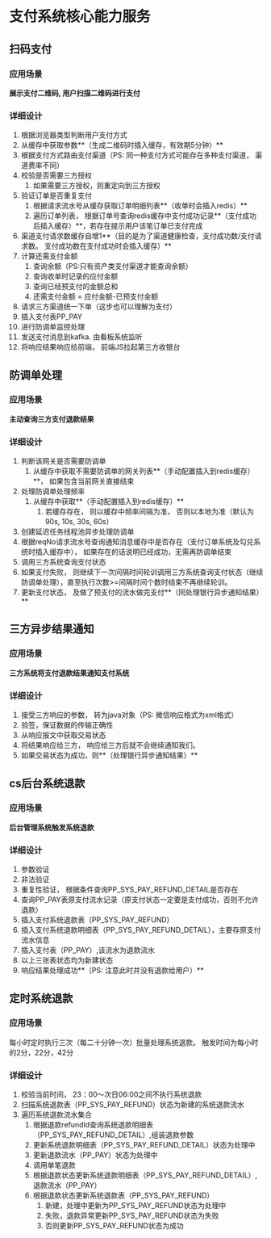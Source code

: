 # 支付系统核心能力服务

##  扫码支付

### 应用场景

**展示支付二维码, 用户扫描二维码进行支付**

### 详细设计

1. 根据浏览器类型判断用户支付方式
2. 从缓存中获取参数**（生成二维码时插入缓存，有效期5分钟）**
3. 根据支付方式路由支付渠道（PS: 同一种支付方式可能存在多种支付渠道， 渠道费率不同）
4. 校验是否需要三方授权
   1. 如果需要三方授权，则重定向到三方授权
5. 验证订单是否重复支付
   1. 根据请求流水号从缓存获取订单明细列表**（收单时会插入redis）**
   2. 遍历订单列表， 根据订单号查询redis缓存中支付成功记录**（支付成功后插入缓存）**，若存在提示用户该笔订单已支付完成
6. 渠道支付请求数缓存自增1**（目的是为了渠道健康检查，支付成功数/支付请求数。 支付成功数在支付成功时会插入缓存）**
7. 计算还需支付金额
   1. 查询余额（PS:只有资产类支付渠道才能查询余额）
   2. 查询收单时记录的应付金额
   3. 查询已经预支付的金额总和
   4. 还需支付金额 = 应付金额-已预支付金额
8. 请求三方渠道统一下单（这步也可以理解为支付）
9. 插入支付表PP_PAY
10. 进行防调单监控处理
11. 发送支付消息到kafka. 由看板系统监听
12. 将响应结果响应给前端， 前端JS拉起第三方收银台

## 防调单处理

### 应用场景

**主动查询三方支付退款结果**

### 详细设计

1. 判断该网关是否需要防调单
   1. 从缓存中获取不需要防调单的网关列表**（手动配置插入到redis缓存）**， 如果包含当前网关直接结束
2. 处理防调单处理频率
   1. 从缓存中获取**（手动配置插入到redis缓存）**
      1. 若缓存存在， 则以缓存中频率间隔为准， 否则以本地为准（默认为90s, 10s, 30s, 60s）
3. 创建延迟任务线程池异步处理防调单
4. 根据reqNo请求流水号查询通知消息缓存中是否存在（支付订单系统及勾兑系统时插入缓存中）， 如果存在的话说明已经成功，无需再防调单结束
5. 调用三方系统查询支付状态
6. 如果支付失败， 则继续下一次间隔时间轮训调用三方系统查询支付状态（继续防调单处理），直至执行次数>=间隔时间个数时结束不再继续轮训。
7. 更新支付状态， 及做了预支付的流水做完支付**（同处理银行异步通知结果）**



## 三方异步结果通知

### 应用场景

**三方系统将支付退款结果通知支付系统**

### 详细设计

1. 接受三方响应的参数， 转为java对象（PS: 微信响应格式为xml格式）
2. 验签，保证数据的传输正确性
3. 从响应报文中获取交易状态
4. 将结果响应给三方， 响应给三方后就不会继续通知我们。
5. 如果交易状态为成功，则**（处理银行异步通知结果）**

## cs后台系统退款

### 应用场景

**后台管理系统触发系统退款**

### 详细设计

1.  参数验证
   1. 非法验证
   2. 重复性验证， 根据条件查询PP_SYS_PAY_REFUND_DETAIL是否存在
2. 查询PP_PAY表原支付流水记录（原支付状态一定要是支付成功，否则不允许退款）
3. 插入支付系统退款表（PP_SYS_PAY_REFUND）
4. 插入支付系统退款明细表（PP_SYS_PAY_REFUND_DETAIL），主要存原支付流水信息
5. 插入支付表（PP_PAY）,该流水为退款流水
6. 以上三张表状态均为新建状态
7. 响应结果处理成功**（PS: 注意此时并没有退款给用户）**

## 定时系统退款

### 应用场景

每小时定时执行三次（每二十分钟一次）批量处理系统退款。 触发时间为每小时的2分，22分，42分

### 详细设计

1. 校验当前时间， 23：00～次日06:00之间不执行系统退款
2. 扫描系统退款表（PP_SYS_PAY_REFUND）状态为新建的系统退款流水
3. 遍历系统退款流水集合
   1. 根据退款refundId查询系统退款明细表（PP_SYS_PAY_REFUND_DETAIL）,组装退款参数
   2. 更新系统退款明细表（PP_SYS_PAY_REFUND_DETAIL）状态为处理中
   3. 更新退款流水（PP_PAY）状态为处理中
   4. 调用单笔退款
   5. 根据退款状态更新系统退款明细表（PP_SYS_PAY_REFUND_DETAIL）,退款流水（PP_PAY）
   6. 根据退款状态更新系统退款表（PP_SYS_PAY_REFUND）
      1. 新建，处理中更新为PP_SYS_PAY_REFUND状态为处理中
      2. 失败，退款异常更新PP_SYS_PAY_REFUND状态为失败
      3. 否则更新PP_SYS_PAY_REFUND状态为成功

